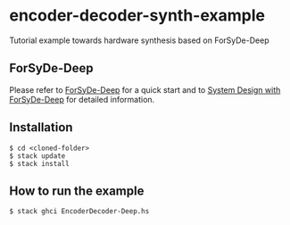 # encoder-decoder-synth-example
Tutorial example towards hardware synthesis based on ForSyDe-Deep

## ForSyDe-Deep
Please refer to [ForSyDe-Deep](https://forsyde.github.io/forsyde-deep/) for a quick start and to [System Design with ForSyDe-Deep](https://forsyde.github.io/forsyde-deep/forsyde-deep-tutorial) for detailed information.

## Installation
```
$ cd <cloned-folder>  
$ stack update  
$ stack install  
```

## How to run the example
`$ stack ghci EncoderDecoder-Deep.hs`

